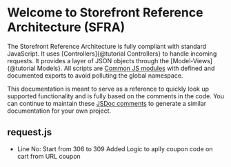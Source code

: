 # Welcome to Storefront Reference Architecture (SFRA)

The Storefront Reference Architecture is fully compliant with standard JavaScript. It uses [Controllers]{@tutorial Controllers} to handle incoming requests. It provides a layer of JSON objects through the [Model-Views]{@tutorial Models}. All scripts are [Common JS modules](http://www.commonjs.org) with defined and documented exports to avoid polluting the global namespace.

This documentation is meant to serve as a reference to quickly look up supported functionality and is fully based on the comments in the code. You can continue to maintain these [JSDoc comments](http://usejsdoc.org/) to generate a similar documentation for your own project.

## request.js
- Line No: Start from 306 to 309
Added Logic to aplly coupon code on cart from URL coupon

